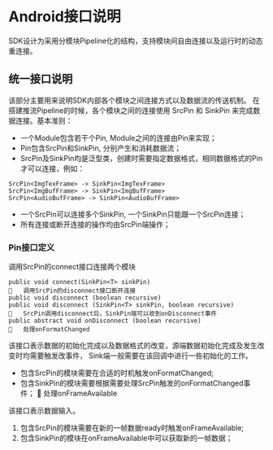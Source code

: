 # Android接口说明
SDK设计为采用分模块Pipeline化的结构，支持模块间自由连接以及运行时的动态重连接。
## 统一接口说明
该部分主要用来说明SDK内部各个模块之间连接方式以及数据流的传送机制。
在搭建推流Pipeline的时候，各个模块之间的连接使用 SrcPin 和 SinkPin 来完成数据连接。基本准则：  
- 一个Module包含若干个Pin, Module之间的连接由Pin来实现；
- Pin包含SrcPin和SinkPin, 分别产生和消耗数据流；
- SrcPin及SinkPin均是泛型类，创建时需要指定数据格式，相同数据格式的Pin才可以连接，例如：
```
SrcPin<ImgTexFrame> -> SinkPin<ImgTexFrame>
SrcPin<ImgBufFrame> -> SinkPin<ImgBufFrame>
SrcPin<AudioBufFrame> -> SinkPin<AudioBufFrame>
```
- 一个SrcPin可以连接多个SinkPin, 一个SinkPin只能跟一个SrcPin连接；
- 所有连接或断开连接的操作均由SrcPin端操作；

### Pin接口定义
调用SrcPin的connect接口连接两个模块
```
public void connect(SinkPin<T> sinkPin)
   调用SrcPin的disconnect接口断开连接
public void disconnect (boolean recursive)
public void disconnect (SinkPin<T> sinkPin, boolean recursive)
   SrcPin调用disconnect后，SinkPin端可以收到onDisconnect事件
public abstract void onDisconnect (boolean recursive)
   处理onFormatChanged
```

该接口表示数据的初始化完成以及数据格式的改变，源端数据初始化完成及发生改变时均需要触发改事件， Sink端一般需要在该回调中进行一些初始化的工作。

- 包含SrcPin的模块需要在合适的时机触发onFormatChanged;
- 包含SinkPin的模块需要根据需要处理SrcPin触发的onFormatChanged事件；
   处理onFrameAvailable

该接口表示数据输入。
1.  包含SrcPin的模块需要在新的一帧数据ready时触发onFrameAvailable;
2.  包含SinkPin的模块在onFrameAvailable中可以获取新的一帧数据；
